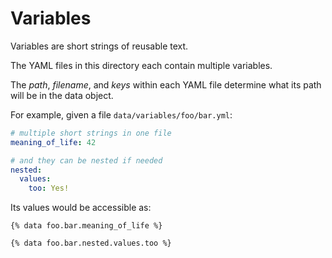 # Variables 

Variables are short strings of reusable text.

The YAML files in this directory each contain multiple variables.

The *path*, *filename*, and *keys* within each YAML file determine what its path will be in the data object.

For example, given a file `data/variables/foo/bar.yml`:

```yaml
# multiple short strings in one file
meaning_of_life: 42

# and they can be nested if needed
nested:
  values:
    too: Yes!
```

Its values would be accessible as:

```
{% data foo.bar.meaning_of_life %}

{% data foo.bar.nested.values.too %}
```
